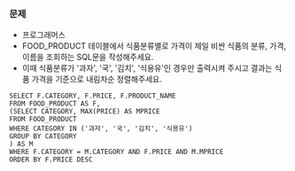 ### 문제
* 프로그래머스 
* FOOD_PRODUCT 테이블에서 식품분류별로 가격이 제일 비싼 식품의 분류, 가격, 이름을 조회하는 SQL문을 작성해주세요. 
* 이때 식품분류가 '과자', '국', '김치', '식용유'인 경우만 출력시켜 주시고 결과는 식품 가격을 기준으로 내림차순 정렬해주세요.

```mysql
SELECT F.CATEGORY, F.PRICE, F.PRODUCT_NAME
FROM FOOD_PRODUCT AS F, 
(SELECT CATEGORY, MAX(PRICE) AS MPRICE
FROM FOOD_PRODUCT
WHERE CATEGORY IN ('과자', '국', '김치', '식용유')
GROUP BY CATEGORY
) AS M
WHERE F.CATEGORY = M.CATEGORY AND F.PRICE AND M.MPRICE
ORDER BY F.PRICE DESC
                          
```
